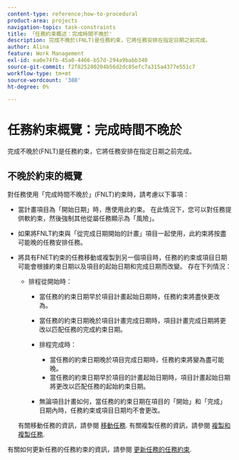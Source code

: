 ```yaml
---
content-type: reference;how-to-procedural
product-area: projects
navigation-topic: task-constraints
title: 「任務約束概述：完成時間不晚於'
description: 完成不晚於(FNLT)是任務約束，它將任務安排在指定日期之前完成。
author: Alina
feature: Work Management
exl-id: ea0e74fb-45a0-4466-b57d-294a9babb340
source-git-commit: f2f825280204b56d2dc85efc7a315a4377e551c7
workflow-type: tm+mt
source-wordcount: '388'
ht-degree: 0%

---
```


# 任務約束概覽：完成時間不晚於

完成不晚於(FNLT)是任務約束，它將任務安排在指定日期之前完成。

## 不晚於約束的概覽

對任務使用「完成時間不晚於」(FNLT)約束時，請考慮以下事項：

* 當計畫項目為「開始日期」時，應使用此約束。 在此情況下，您可以對任務提供軟約束，然後強制其他從屬任務顯示為「風險」。
* 如果將FNLT約束與「從完成日期開始的計畫」項目一起使用，此約束將按盡可能晚的任務安排任務。
* 將具有FNET約束的任務移動或複製到另一個項目時，任務的約束或項目日期可能會根據約束日期以及項目的起始日期和完成日期而改變。 存在下列情況：

   * 排程從開始時：

      * 當任務的約束日期早於項目計畫起始日期時，任務約束將盡快更改為。
      * 當任務的約束日期晚於項目計畫完成日期時，項目計畫完成日期將更改以匹配任務的完成約束日期。

      * 排程完成時：

         * 當任務的約束日期晚於項目完成日期時，任務約束將變為盡可能晚。
         * 當任務的約束日期早於項目的計畫起始日期時，項目計畫起始日期將更改以匹配任務的起始約束日期。
      * 無論項目計畫如何，當任務的約束日期在項目的「開始」和「完成」日期內時，任務約束或項目日期均不會更改。

   有關移動任務的資訊，請參閱 [移動任務](../../../manage-work/tasks/manage-tasks/move-tasks.md). 有關複製任務的資訊，請參閱 [複製和複製任務](../../../manage-work/tasks/manage-tasks/copy-and-duplicate-tasks.md).

有關如何更新任務的任務約束的資訊，請參閱 [更新任務的任務約束](../../../manage-work/tasks/task-constraints/update-task-constraint-of-task.md).

<!--
<div data-mc-conditions="QuicksilverOrClassic.Draft mode">
<h2>Use the Finish No Later Than constraint</h2>
<p>To update the Task Constraint to Finish No Later Than:</p>
<ol>
<li value="1">Go to a task whose Task Constraint you want to update.</li>
<li value="2"> <p data-mc-conditions="QuicksilverOrClassic.Quicksilver">Click the <strong>More</strong> icon <img src="assets/qs-more-icon-on-an-object.png"> next to the task name, then click <strong>Edit</strong>.</p> </li>
<li value="3">In the <strong>Overview</strong> section, expand the <strong>Task Constraint</strong> drop-down menu.</li>
<li value="4"> <p>Select <strong>Finish No Later Than</strong>.</p> <p> <img src="assets/fnlt-350x266.png" alt="FNLT.png" style="width: 350;height: 266;"> </p> </li>
<li value="5"> <p>Specify a <strong>Planned Completion Date</strong>.</p> <p>You must complete the task on and not later than this date. </p> </li>
<li value="6">Click <strong>Save Changes</strong>.</li>
</ol>
</div>
-->
